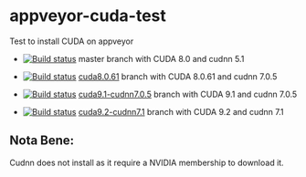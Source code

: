 # appveyor-cuda-test
Test to install CUDA on appveyor

* [![Build status](https://ci.appveyor.com/api/projects/status/o187npcjrno1x7lg/branch/master?svg=true)](https://ci.appveyor.com/project/simogasp/appveyor-cuda-test-tqvy0/branch/master) master branch with CUDA 8.0 and cudnn 5.1

* [![Build status](https://ci.appveyor.com/api/projects/status/o187npcjrno1x7lg/branch/cuda8.0.61?svg=true)](https://ci.appveyor.com/project/simogasp/appveyor-cuda-test-tqvy0/branch/cuda8.0.61) [cuda8.0.61](https://github.com/simogasp/appveyor-cuda-test/tree/cuda8.0.61) branch with CUDA 8.0.61 and cudnn 7.0.5

* [![Build status](https://ci.appveyor.com/api/projects/status/o187npcjrno1x7lg/branch/cuda9.1-cudnn7.0.5?svg=true)](https://ci.appveyor.com/project/simogasp/appveyor-cuda-test-tqvy0/branch/cuda9.1-cudnn7.0.5) [cuda9.1-cudnn7.0.5](https://github.com/simogasp/appveyor-cuda-test/tree/cuda9.1-cudnn7.0.5) branch with CUDA 9.1 and cudnn 7.0.5

* [![Build status](https://ci.appveyor.com/api/projects/status/o187npcjrno1x7lg/branch/cuda9.2-cudnn7.1?svg=true)](https://ci.appveyor.com/project/simogasp/appveyor-cuda-test-tqvy0/branch/cuda9.2-cudnn7.1) [cuda9.2-cudnn7.1](https://github.com/simogasp/appveyor-cuda-test/tree/cuda9.2-cudnn7.1) branch with CUDA 9.2 and cudnn 7.1

## Nota Bene:
Cudnn does not install as it require a NVIDIA membership to download it.

